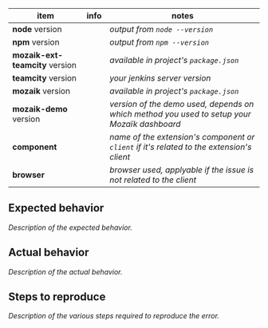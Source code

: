 item                           | info       | notes
-------------------------------|------------|---------------------------------------------------------------------------------------------
**node** version               |            | *output from `node --version`*
**npm** version                |            | *output from `npm --version`*
**mozaik-ext-teamcity** version|            | *available in project's `package.json`*
**teamcity** version            |            | *your jenkins server version*
**mozaik** version             |            | *available in project's `package.json`*
**mozaik-demo** version        |            | *version of the demo used, depends on which method you used to setup your Mozaïk dashboard*
**component**                  |            | *name of the extension's component or `client` if it's related to the extension's client*
**browser**                    |            | *browser used, applyable if the issue is not related to the client*

## Expected behavior

*Description of the expected behavior.*

## Actual behavior

*Description of the actual behavior.*

## Steps to reproduce

*Description of the various steps required to reproduce the error.*
